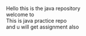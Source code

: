 Hello this is the java repository 
<br>
welcome  to 
<br> 
This is java practice repo 
<br> 
and u will get assignment also




